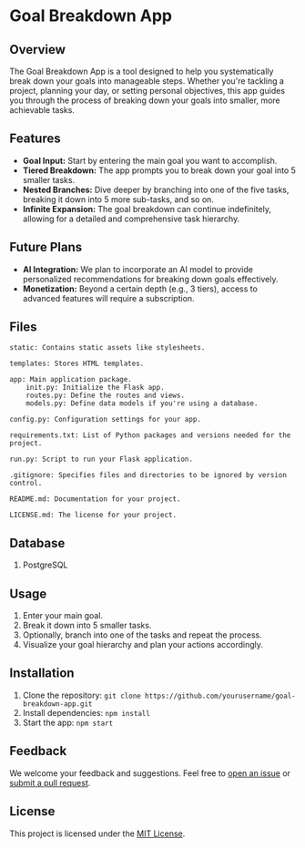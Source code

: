 # Goal Breakdown App

## Overview

The Goal Breakdown App is a tool designed to help you systematically break down your goals into manageable steps. Whether you're tackling a project, planning your day, or setting personal objectives, this app guides you through the process of breaking down your goals into smaller, more achievable tasks.

## Features

- **Goal Input:** Start by entering the main goal you want to accomplish.
- **Tiered Breakdown:** The app prompts you to break down your goal into 5 smaller tasks.
- **Nested Branches:** Dive deeper by branching into one of the five tasks, breaking it down into 5 more sub-tasks, and so on.
- **Infinite Expansion:** The goal breakdown can continue indefinitely, allowing for a detailed and comprehensive task hierarchy.

## Future Plans

- **AI Integration:** We plan to incorporate an AI model to provide personalized recommendations for breaking down goals effectively.
- **Monetization:** Beyond a certain depth (e.g., 3 tiers), access to advanced features will require a subscription.

## Files
    static: Contains static assets like stylesheets.

    templates: Stores HTML templates.

    app: Main application package.
        init.py: Initialize the Flask app.
        routes.py: Define the routes and views.
        models.py: Define data models if you're using a database.

    config.py: Configuration settings for your app.

    requirements.txt: List of Python packages and versions needed for the project.

    run.py: Script to run your Flask application.

    .gitignore: Specifies files and directories to be ignored by version control.

    README.md: Documentation for your project.

    LICENSE.md: The license for your project.

## Database
1. PostgreSQL
## Usage

1. Enter your main goal.
2. Break it down into 5 smaller tasks.
3. Optionally, branch into one of the tasks and repeat the process.
4. Visualize your goal hierarchy and plan your actions accordingly.

## Installation

1. Clone the repository: `git clone https://github.com/yourusername/goal-breakdown-app.git`
2. Install dependencies: `npm install`
3. Start the app: `npm start`

## Feedback

We welcome your feedback and suggestions. Feel free to [open an issue](https://github.com/yourusername/goal-breakdown-app/issues) or [submit a pull request](https://github.com/yourusername/goal-breakdown-app/pulls).

## License

This project is licensed under the [MIT License](LICENSE.md).
